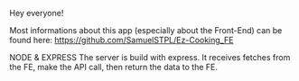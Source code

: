 Hey everyone!

Most informations about this app (especially about the Front-End) can be found here: https://github.com/SamuelSTPL/Ez-Cooking_FE

NODE & EXPRESS
The server is build with express. It receives fetches from the FE, make the API call, then return the data to the FE. 


